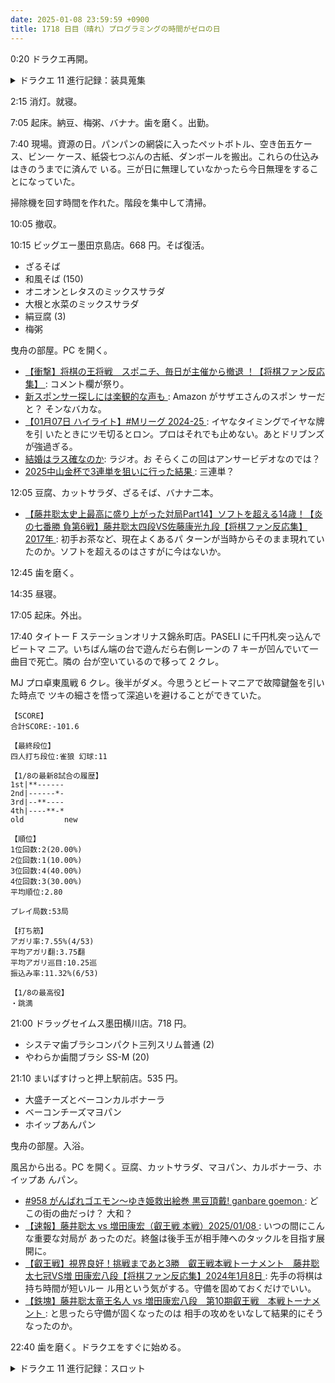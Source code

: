 ```yaml
---
date: 2025-01-08 23:59:59 +0900
title: 1718 日目（晴れ）プログラミングの時間がゼロの日
---
```


0:20 ドラクエ再開。

<details><summary>ドラクエ 11 進行記録：装具蒐集</summary>
<p>ガルーダのツメ二個をゲット。裏ダンジョンの渓谷エリア開始地点付近でガルーダを狩る。
なお、どの武器も鍛冶打ち直し用に複数欲しい。</p>

<p>こあくまネイルをゲット。始祖の森の真ン中辺りでハーピー系を狩る。</p>

<p>天馬の大剣をゲット。雪山洞窟のれんごく天馬邪を狩る。
個体数が少ないから難しい。発動がそこそこ面倒な連携技であるお宝ハンターでうまのふんをもぎ取ることがあるのが腹立たしい。</p>

<p>ライトニングダガーを裏ダンジョンの黄金の間でゲット。ここもアクセスが良い。
さっきの反省からマルティナもスタメンに入れてスーパールーレットを用いる。
初めて利用したが演出が派手で良い。</p>

<p>残り時間で鍛冶をやって資金調達。雑魚戦でもけっこう稼げるからいいか？</p>
</details>

2:15 消灯。就寝。

7:05 起床。納豆、梅粥、バナナ。歯を磨く。出勤。

7:40 現場。資源の日。パンパンの網袋に入ったペットボトル、空き缶五ケース、ビン一
ケース、紙袋七つぶんの古紙、ダンボールを搬出。これらの仕込みはきのうまでに済んで
いる。三が日に無理していなかったら今日無理をすることになっていた。

掃除機を回す時間を作れた。階段を集中して清掃。

10:05 撤収。

10:15 ビッグエー墨田京島店。668 円。そば復活。

* ざるそば
* 和風そば (150)
* オニオンとレタスのミックスサラダ
* 大根と水菜のミックスサラダ
* 絹豆腐 (3)
* 梅粥

曳舟の部屋。PC を開く。

* [【衝撃】将棋の王将戦　スポニチ、毎日が主催から撤退 ！【将棋ファン反応集】
  ](https://www.youtube.com/watch?v=YYe-GfyXuTI): コメント欄が祭り。
* [新スポンサー探しには楽観的な声も
  ](https://www.youtube.com/watch?v=wHr-Gx6EFeM): Amazon がサザエさんのスポン
  サーだと？ そンなバカな。
* [【01月07日 ハイライト】#Mリーグ 2024-25
  ](https://www.youtube.com/watch?v=oDVOESX9yrM): イヤなタイミングでイヤな牌を引
  いたときにツモ切るとロン。プロはそれでも止めない。あとドリブンズが強過ぎる。
* [結婚はラス確なのか](https://www.youtube.com/watch?v=lfL6fGofPpg): ラジオ。お
  そらくこの回はアンサービデオなのでは？
* [2025中山金杯で3連単を狙いに行った結果
  ](https://www.youtube.com/watch?v=jehfDkY4jNU): 三連単？

12:05 豆腐、カットサラダ、ざるそば、バナナ二本。

* [【藤井聡太史上最高に盛り上がった対局Part14】ソフトを超える14歳！【炎の七番勝
  負第6戦】藤井聡太四段VS佐藤康光九段【将棋ファン反応集】2017年
  ](https://www.youtube.com/watch?v=rRhj8EBmAUk): 初手お茶など、現在よくあるパ
  ターンが当時からそのまま現れていたのか。ソフトを超えるのはさすがに今はないか。

12:45 歯を磨く。

14:35 昼寝。

17:05 起床。外出。

17:40 タイトー F ステーションオリナス錦糸町店。PASELI に千円札突っ込んでビートマ
ニア。いちばん端の台で遊んだら右側レーンの 7 キーが凹んでいて一曲目で死亡。隣の
台が空いているので移って 2 クレ。

MJ プロ卓東風戦 6 クレ。後半がダメ。今思うとビートマニアで故障鍵盤を引いた時点で
ツキの細さを悟って深追いを避けることができていた。

```text
【SCORE】
合計SCORE:-101.6

【最終段位】
四人打ち段位:雀狼 幻球:11

【1/8の最新8試合の履歴】
1st|**------
2nd|------*-
3rd|--**----
4th|----**-*
old         new

【順位】
1位回数:2(20.00%)
2位回数:1(10.00%)
3位回数:4(40.00%)
4位回数:3(30.00%)
平均順位:2.80

プレイ局数:53局

【打ち筋】
アガリ率:7.55%(4/53)
平均アガリ翻:3.75翻
平均アガリ巡目:10.25巡
振込み率:11.32%(6/53)

【1/8の最高役】
・跳満
```

21:00 ドラッグセイムス墨田横川店。718 円。

* システマ歯ブラシコンパクト三列スリム普通 (2)
* やわらか歯間ブラシ SS-M (20)

21:10 まいばすけっと押上駅前店。535 円。

* 大盛チーズとベーコンカルボナーラ
* ベーコンチーズマヨパン
* ホイップあんパン

曳舟の部屋。入浴。

風呂から出る。PC を開く。豆腐、カットサラダ、マヨパン、カルボナーラ、ホイップあ
んパン。

* [#958 がんばれゴエモン～ゆき姫救出絵巻 黒豆頂戴! ganbare goemon
  ](https://www.youtube.com/watch?v=f0w50BMPVm0): どこの街の曲だっけ？ 大和？
* [【速報】藤井聡太 vs 増田康宏（叡王戦 本戦）2025/01/08
  ](https://www.youtube.com/watch?v=eqLVeRCQ-9c): いつの間にこんな重要な対局が
  あったのだ。終盤は後手玉が相手陣へのタックルを目指す展開に。
* [【叡王戦】視界良好！挑戦まであと3勝　叡王戦本戦トーナメント　藤井聡太七冠VS増
  田康宏八段【将棋ファン反応集】2024年1月8日
  ](https://www.youtube.com/watch?v=HZPAPJW1p04): 先手の将棋は持ち時間が短いルー
  ル用という気がする。守備を固めておくだけでいい。
* [【鉄塊】藤井聡太竜王名人 vs 増田康宏八段　第10期叡王戦　本戦トーナメント
  ](https://www.youtube.com/watch?v=JHO7948yYV0): と思ったら守備が固くなったのは
  相手の攻めをいなして結果的にそうなったのか。

22:40 歯を磨く。ドラクエをすぐに始める。

<details><summary>ドラクエ 11 進行記録：スロット</summary>
<p>まずはドラゴンローブをゲットしに古代図書館へ。ドラゴンロードを倒しまくる。
カミュのお宝ハンターを当てるというよりは、数を多くこなすのが良いようだ。二着ゲット。</p>

<p>残りはカジノ景品なのでグロッタカジノへ移動。
最初はルーレットで種銭を一万コインくらいに増やす。
次に下の階の百コインスロットで適当に打つ。
こやくカウンターなる道具があるのだが、使い途が未だにわからない。</p>
</details>
